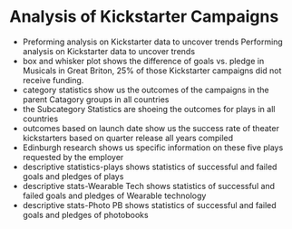 # Analysis of Kickstarter Campaigns
- Preforming analysis on Kickstarter data to uncover trends	Performing analysis on Kickstarter data to uncover trends
- box and whisker plot shows the difference of goals vs. pledge in Musicals in Great Briton, 25% of those Kickstarter campaigns did not receive funding.
- category statistics show us the outcomes of the campaigns in the parent Catagory groups in all countries
- the Subcategory Statistics are shoeing the outcomes for plays in all countries
- outcomes based on launch date show us the success rate of theater kickstarters based on quarter release all years compiled
- Edinburgh research shows us specific information on these five plays requested by the employer
- descriptive statistics-plays shows statistics of successful and failed goals and pledges of plays
- descriptive stats-Wearable Tech shows statistics of successful and failed goals and pledges of Wearable technology
- descriptive stats-Photo PB shows statistics of successful and failed goals and pledges of photobooks
